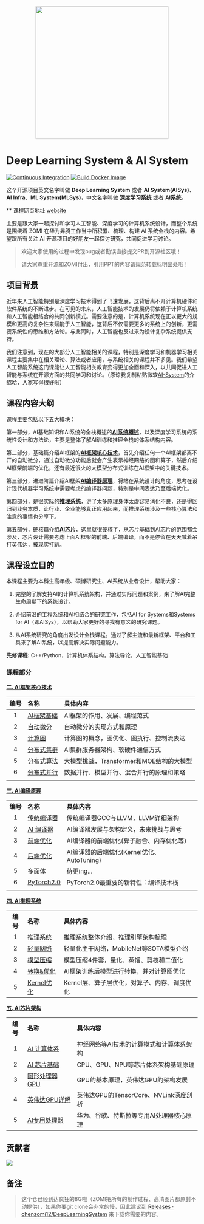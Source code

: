 <div align="center">
  <img src="https://raw.githubusercontent.com/chenzomi12/DeepLearningSystem/master/static/logo-with-text.png" width="350">
</div>

# Deep Learning System & AI System

[![Continuous Integration](https://github.com/d2l-ai/d2l-en/actions/workflows/ci.yml/badge.svg)](https://github.com/d2l-ai/d2l-en/actions/workflows/ci.yml)
[![Build Docker Image](https://github.com/d2l-ai/d2l-en/actions/workflows/build-docker.yml/badge.svg)](https://github.com/d2l-ai/d2l-en/actions/workflows/build-docker.yml)

这个开源项目英文名字叫做 **Deep Learning System** 或者 **AI System(AISys)**、**AI Infra**、**ML System(MLSys)**，中文名字叫做 **深度学习系统** 或者 **AI系统**。

** 课程网页地址 [website]()

主要是跟大家一起探讨和学习人工智能、深度学习的计算机系统设计，而整个系统是围绕着 ZOMI 在华为昇腾工作当中所积累、梳理、构建 AI 系统全栈的内容。希望跟所有关注 AI 开源项目的好朋友一起探讨研究，共同促进学习讨论。

> 欢迎大家使用的过程中发现bug或者勘误直接提交PR到开源社区哦！
> 
> 请大家尊重开源和ZOMI付出，引用PPT的内容请规范转载标明出处哦！

## 项目背景

近年来人工智能特别是深度学习技术得到了飞速发展，这背后离不开计算机硬件和软件系统的不断进步。在可见的未来，人工智能技术的发展仍将依赖于计算机系统和人工智能相结合的共同创新模式。需要注意的是，计算机系统现在正以更大的规模和更高的复杂性来赋能于人工智能，这背后不仅需要更多的系统上的创新，更需要系统性的思维和方法论。与此同时，人工智能也反过来为设计复杂系统提供支持。

我们注意到，现在的大部分人工智能相关的课程，特别是深度学习和机器学习相关课程主要集中在相关理论、算法或者应用，与系统相关的课程并不多见。我们希望人工智能系统这门课能让人工智能相关教育变得更加全面和深入，以共同促进人工智能与系统在开源方面的共同学习和讨论。（原谅我复制粘贴微软[AI-System](https://github.com/microsoft/AI-System)的介绍哈，人家写得很好啦）

## 课程内容大纲

课程主要包括以下五大模块：

第一部分，AI基础知识和AI系统的全栈概述的<u>**AI系统概述**</u>，以及深度学习系统的系统性设计和方法论，主要是整体了解AI训练和推理全栈的体系结构内容。

第二部分，基础篇介绍AI框架的<u>**AI框架核心技术**</u>，首先介绍任何一个AI框架都离不开的自动微分，通过自动微分功能后就会产生表示神经网络的图和算子，然后介绍AI框架前端的优化，还有最近很火的大模型分布式训练在AI框架中的关键技术。

第三部分，进进阶篇介绍AI框架<u>**AI编译器原理**</u>，将站在系统设计的角度，思考在设计现代机器学习系统中需要考虑的编译器问题，特别是中间表达乃至后端优化。

第四部分，是很实际的<u>**推理系统**</u>，讲了太多原理身体太虚容易消化不良，还是得回归到业务本质，让行业、企业能够真正应用起来，而推理系统涉及一些核心算法和注意的事情也分享下。

第五部分，硬核篇介绍<u>**AI芯片**</u>，这里就很硬核了，从芯片基础到AI芯片的范围都会涉及，芯片设计需要考虑上面AI框架的前端、后端编译，而不是停留在天天喊着吊打英伟达，被现实打趴。

## 课程设立目的

本课程主要为本科生高年级、硕博研究生、AI系统从业者设计，帮助大家：

1. 完整的了解支持AI的计算机系统架构，并通过实际问题和案例，来了解AI完整生命周期下的系统设计。

2. 介绍前沿的工程系统和AI相结合的研究工作，包括AI for Systems和Systems for AI（即AISys），以帮助大家更好的寻找有意义的研究课题。

3. 从AI系统研究的角度出发设计全栈课程。通过了解主流和最新框架、平台和工具来了解AI系统，以提高解决实际问题能力。

**先修课程:** C++/Python，计算机体系结构，算法导论，人工智能基础

### 课程部分

**[二. AI框架核心技术](./Frontend/)**

| 编号  | 名称                                  | 具体内容                        |
|:---:|:----------------------------------- |:--------------------------- |
| 1   | [AI框架基础](./Frontend/01_Foundation/) | AI框架的作用、发展、编程范式             |
| 2   | [自动微分](./Frontend/02_AutoDiff/)     | 自动微分的实现方式和原理                |
| 3   | [计算图](./Frontend/03_DataFlow/)      | 计算图的概念，图优化、图执行、控制流表达        |
| 4   | [分布式集群](./Frontend/04_AICluster)    | AI集群服务器架构、软硬件通信方式           |
| 5   | [分布式算法](./Frontend/05_AIAlgo)       | 大模型挑战，Transformer和MOE结构的大模型 |
| 6   | [分布式并行](./Frontend/06_Parallel)     | 数据并行、模型并行、混合并行的原理和策略        |
|     |                                     |                             |

**[三. AI编译原理](./Compiler/)**

|        |                                     |                                 |
|:------:|:----------------------------------- |:------------------------------- |
| **编号** | **名称**                              | **具体内容**                        |
| 1      | [传统编译器](./Compiler/01_Tradition)    | 传统编译器GCC与LLVM，LLVM详细架构          |
| 2      | [AI 编译器](./Compiler/02_AICompiler)  | AI编译器发展与架构定义，未来挑战与思考            |
| 3      | [前端优化](./Compiler/03_Frontend)      | AI编译器的前端优化(算子融合、内存优化等)          |
| 4      | [后端优化](./Compiler/04_Backend)       | AI编译器的后端优化(Kernel优化、AutoTuning) |
| 5      | 多面体                                 | 待更ing...                        |
| 6      | [PyTorch2.0](./Compiler/06_PyTorch) | PyTorch2.0最重要的新特性：编译技术栈         |
|        |                                     |                                 |

**[四. AI推理系统](./Inference/)**

|        |                                    |                            |
|:------:|:---------------------------------- |:-------------------------- |
| **编号** | **名称**                             | **具体内容**                   |
| 1      | [推理系统](./Inference/01_Inference/)  | 推理系统整体介绍，推理引擎架构梳理          |
| 2      | [轻量网络](./Inference/02_Mobilenet/)  | 轻量化主干网络，MobileNet等SOTA模型介绍 |
| 3      | [模型压缩](./Inference/03_Slim/)       | 模型压缩4件套，量化、蒸馏、剪枝和二值化       |
| 4      | [转换&优化](./Inference/04_Converter/) | AI框架训练后模型进行转换，并对计算图优化      |
| 5      | [Kernel优化](./Inference/05_Kernel/) | Kernel层、算子层优化，对算子、内存、调度优化  |

**[五. AI芯片架构](./Hardware/)**

|        |                                      |                              |
|:------:|:------------------------------------ |:---------------------------- |
| **编号** | **名称**                               | **具体内容**                     |
| 1      | [AI 计算体系](./Hardware/01_Foundation/) | 神经网络等AI技术的计算模式和计算体系架构        |
| 2      | [AI 芯片基础](./Hardware/02_ChipBase/)   | CPU、GPU、NPU等芯片体系架构基础原理       |
| 3      | [图形处理器 GPU](./Hardware/03_GPUBase/)  | GPU的基本原理，英伟达GPU的架构发展         |
| 4      | [英伟达GPU详解](./Hardware/04_GPUDetail/) | 英伟达GPU的TensorCore、NVLink深度剖析 |
| 5      | [AI专用处理器](./Hardware/05_NPU)         | 华为、谷歌、特斯拉等专用AI处理器核心原理        |

## 贡献者

<!-- readme: collaborators,contributors -start -->

<a href="https://github.com/chenzomi12/DeepLearningSystem/graphs/contributors">
  <img src="https://contrib.rocks/image?repo=chenzomi12/DeepLearningSystem" />
</a>

## 备注

> 这个仓已经到达疯狂的8G啦（ZOMI把所有的制作过程、高清图片都原封不动提供），如果你要git clone会非常的慢，因此建议到  [Releases · chenzomi12/DeepLearningSystem](https://github.com/chenzomi12/DeepLearningSystem/releases) 来下载你需要的内容。

<!-- readme: collaborators,contributors -end -->
